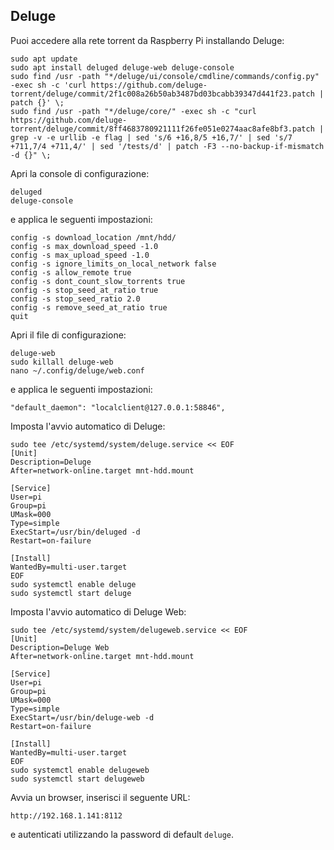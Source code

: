 ## Deluge

Puoi accedere alla rete torrent da Raspberry Pi installando Deluge:
```
sudo apt update
sudo apt install deluged deluge-web deluge-console
sudo find /usr -path "*/deluge/ui/console/cmdline/commands/config.py" -exec sh -c 'curl https://github.com/deluge-torrent/deluge/commit/2f1c008a26b50ab3487bd03bcabb39347d441f23.patch | patch {}' \;
sudo find /usr -path "*/deluge/core/" -exec sh -c "curl https://github.com/deluge-torrent/deluge/commit/8ff4683780921111f26fe051e0274aac8afe8bf3.patch | grep -v -e urllib -e flag | sed 's/6 +16,8/5 +16,7/' | sed 's/7 +711,7/4 +711,4/' | sed '/tests/d' | patch -F3 --no-backup-if-mismatch -d {}" \;
```

Apri la console di configurazione:
```
deluged
deluge-console
```

e applica le seguenti impostazioni:
```
config -s download_location /mnt/hdd/
config -s max_download_speed -1.0
config -s max_upload_speed -1.0
config -s ignore_limits_on_local_network false
config -s allow_remote true
config -s dont_count_slow_torrents true
config -s stop_seed_at_ratio true
config -s stop_seed_ratio 2.0
config -s remove_seed_at_ratio true
quit
```

Apri il file di configurazione:
```
deluge-web
sudo killall deluge-web
nano ~/.config/deluge/web.conf
```

e applica le seguenti impostazioni:
```
"default_daemon": "localclient@127.0.0.1:58846",
```

Imposta l'avvio automatico di Deluge:
```
sudo tee /etc/systemd/system/deluge.service << EOF
[Unit]
Description=Deluge
After=network-online.target mnt-hdd.mount

[Service]
User=pi
Group=pi
UMask=000
Type=simple
ExecStart=/usr/bin/deluged -d
Restart=on-failure

[Install]
WantedBy=multi-user.target
EOF
sudo systemctl enable deluge
sudo systemctl start deluge
```

Imposta l'avvio automatico di Deluge Web:
```
sudo tee /etc/systemd/system/delugeweb.service << EOF
[Unit]
Description=Deluge Web
After=network-online.target mnt-hdd.mount

[Service]
User=pi
Group=pi
UMask=000
Type=simple
ExecStart=/usr/bin/deluge-web -d
Restart=on-failure

[Install]
WantedBy=multi-user.target
EOF
sudo systemctl enable delugeweb
sudo systemctl start delugeweb
```

Avvia un browser, inserisci il seguente URL:
```
http://192.168.1.141:8112
```

e autenticati utilizzando la password di default `deluge`.
